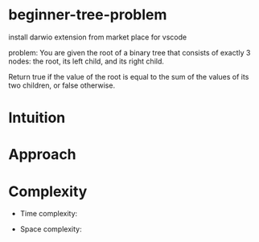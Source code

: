 # beginner-tree-problem

install darwio extension from market place for vscode

problem:
You are given the root of a binary tree that consists of exactly 3 nodes: the root, its left child, and its right child.

Return true if the value of the root is equal to the sum of the values of its two children, or false otherwise.

# Intuition
<!-- Describe your first thoughts on how to solve this problem. -->

# Approach
<!-- Describe your approach to solving the problem. -->

# Complexity
- Time complexity:
<!-- Add your time complexity here, e.g. $$O(n)$$ -->

- Space complexity:
<!-- Add your space complexity here, e.g. $$O(n)$$ -->